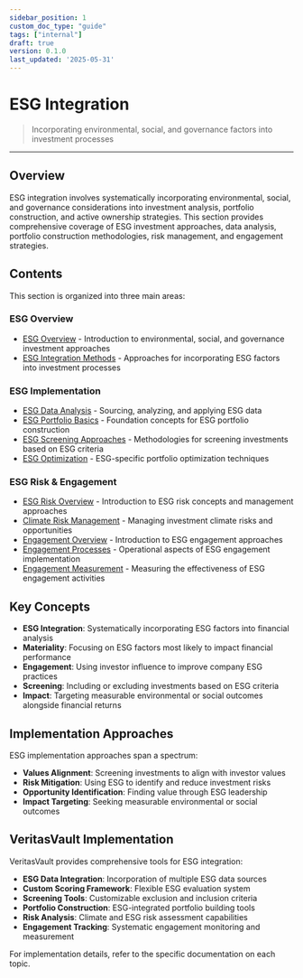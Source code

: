 ```yaml
---
sidebar_position: 1
custom_doc_type: "guide"
tags: ["internal"]
draft: true
version: 0.1.0
last_updated: '2025-05-31'
---
```


# ESG Integration

> Incorporating environmental, social, and governance factors into investment processes

---

## Overview

ESG integration involves systematically incorporating environmental, social, and governance considerations into investment analysis, portfolio construction, and active ownership strategies. This section provides comprehensive coverage of ESG investment approaches, data analysis, portfolio construction methodologies, risk management, and engagement strategies.

## Contents

This section is organized into three main areas:

### ESG Overview

* [ESG Overview](./overview/esg-overview.md) - Introduction to environmental, social, and governance investment approaches
* [ESG Integration Methods](./overview/esg-integration-methods.md) - Approaches for incorporating ESG factors into investment processes

### ESG Implementation

* [ESG Data Analysis](./implementation/esg-data-analysis.md) - Sourcing, analyzing, and applying ESG data
* [ESG Portfolio Basics](./implementation/esg-portfolio-basics.md) - Foundation concepts for ESG portfolio construction
* [ESG Screening Approaches](./implementation/esg-screening-approaches.md) - Methodologies for screening investments based on ESG criteria
* [ESG Optimization](./implementation/esg-optimization.md) - ESG-specific portfolio optimization techniques

### ESG Risk & Engagement

* [ESG Risk Overview](./risk-engagement/esg-risk-overview.md) - Introduction to ESG risk concepts and management approaches
* [Climate Risk Management](./risk-engagement/climate-risk-management.md) - Managing investment climate risks and opportunities
* [Engagement Overview](./risk-engagement/engagement-overview.md) - Introduction to ESG engagement approaches
* [Engagement Processes](./risk-engagement/engagement-processes.md) - Operational aspects of ESG engagement implementation
* [Engagement Measurement](./risk-engagement/engagement-measurement.md) - Measuring the effectiveness of ESG engagement activities

## Key Concepts

* **ESG Integration**: Systematically incorporating ESG factors into financial analysis
* **Materiality**: Focusing on ESG factors most likely to impact financial performance
* **Engagement**: Using investor influence to improve company ESG practices
* **Screening**: Including or excluding investments based on ESG criteria
* **Impact**: Targeting measurable environmental or social outcomes alongside financial returns

## Implementation Approaches

ESG implementation approaches span a spectrum:

* **Values Alignment**: Screening investments to align with investor values
* **Risk Mitigation**: Using ESG to identify and reduce investment risks
* **Opportunity Identification**: Finding value through ESG leadership
* **Impact Targeting**: Seeking measurable environmental or social outcomes

## VeritasVault Implementation

VeritasVault provides comprehensive tools for ESG integration:

* **ESG Data Integration**: Incorporation of multiple ESG data sources
* **Custom Scoring Framework**: Flexible ESG evaluation system
* **Screening Tools**: Customizable exclusion and inclusion criteria
* **Portfolio Construction**: ESG-integrated portfolio building tools
* **Risk Analysis**: Climate and ESG risk assessment capabilities
* **Engagement Tracking**: Systematic engagement monitoring and measurement

For implementation details, refer to the specific documentation on each topic.